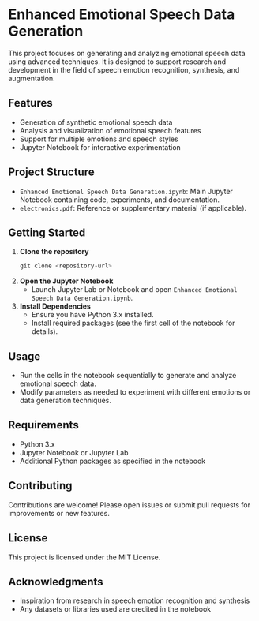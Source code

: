 # Enhanced Emotional Speech Data Generation

This project focuses on generating and analyzing emotional speech data using advanced techniques. It is designed to support research and development in the field of speech emotion recognition, synthesis, and augmentation.

## Features
- Generation of synthetic emotional speech data
- Analysis and visualization of emotional speech features
- Support for multiple emotions and speech styles
- Jupyter Notebook for interactive experimentation

## Project Structure
- `Enhanced Emotional Speech Data Generation.ipynb`: Main Jupyter Notebook containing code, experiments, and documentation.
- `electronics.pdf`: Reference or supplementary material (if applicable).

## Getting Started
1. **Clone the repository**
   ```powershell
   git clone <repository-url>
   ```
2. **Open the Jupyter Notebook**
   - Launch Jupyter Lab or Notebook and open `Enhanced Emotional Speech Data Generation.ipynb`.
3. **Install Dependencies**
   - Ensure you have Python 3.x installed.
   - Install required packages (see the first cell of the notebook for details).

## Usage
- Run the cells in the notebook sequentially to generate and analyze emotional speech data.
- Modify parameters as needed to experiment with different emotions or data generation techniques.

## Requirements
- Python 3.x
- Jupyter Notebook or Jupyter Lab
- Additional Python packages as specified in the notebook

## Contributing
Contributions are welcome! Please open issues or submit pull requests for improvements or new features.

## License
This project is licensed under the MIT License.

## Acknowledgments
- Inspiration from research in speech emotion recognition and synthesis
- Any datasets or libraries used are credited in the notebook
